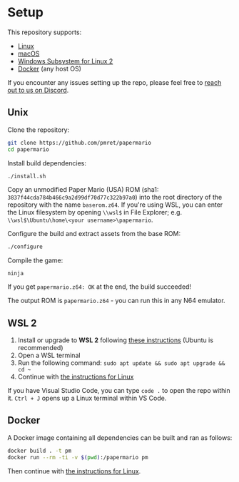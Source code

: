 # Setup

This repository supports:

- [Linux](#unix)
- [macOS](#unix)
- [Windows Subsystem for Linux 2](#wsl-2)
- [Docker](#docker) (any host OS)

If you encounter any issues setting up the repo, please feel free to [reach out to us on Discord](https://discord.gg/urUm3VG).


## Unix

Clone the repository:
```sh
git clone https://github.com/pmret/papermario
cd papermario
```

Install build dependencies:
```sh
./install.sh
```

Copy an unmodified Paper Mario (USA) ROM (sha1: `3837f44cda784b466c9a2d99df70d77c322b97a0`) into the root directory of the repository with the name `baserom.z64`. If you're using WSL, you can enter the Linux filesystem by opening `\\wsl$` in File Explorer; e.g. `\\wsl$\Ubuntu\home\<your username>\papermario`.

Configure the build and extract assets from the base ROM:
```sh
./configure
```

Compile the game:
```
ninja
```

If you get `papermario.z64: OK` at the end, the build succeeded!

The output ROM is `papermario.z64` - you can run this in any N64 emulator.


## WSL 2

1. Install or upgrade to **WSL 2** following [these instructions](https://aka.ms/wsl2-install) (Ubuntu is recommended)
2. Open a WSL terminal
3. Run the following command: `sudo apt update && sudo apt upgrade && cd ~`
4. Continue with [the instructions for Linux](#unix)

If you have Visual Studio Code, you can type `code .` to open the repo within it.
`Ctrl + J` opens up a Linux terminal within VS Code.


## Docker

A Docker image containing all dependencies can be built and ran as follows:
```sh
docker build . -t pm
docker run --rm -ti -v $(pwd):/papermario pm
```

Then continue with [the instructions for Linux](#unix).
